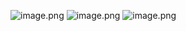 ![image.png](https://gitee.com/hxc8/images10/raw/master/img/202411290957279.png)
![image.png](https://gitee.com/hxc8/images10/raw/master/img/202411290957395.png)
![image.png](https://gitee.com/hxc8/images10/raw/master/img/202411290959298.png)
